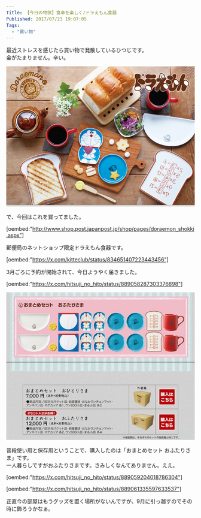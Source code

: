 ```yaml
---
Title: 【今日の物欲】食卓を楽しく♪ドラえもん食器
Published: 2017/07/23 19:07:05
Tags:
  - "買い物"
---
```

最近ストレスを感じたら買い物で発散しているひつじです。  
金がたまりません。辛い。  


![](20170723190011.jpg) 


<!-- more -->


で、今回はこれを買ってました。  

[oembed:"http://www.shop.post.japanpost.jp/shop/pages/doraemon_shokki.aspx"]

郵便局のネットショップ限定ドラえもん食器です。  

[oembed:"https://x.com/kitteclub/status/834651407223443456"]



3月ごろに予約が開始されて、今日ようやく届きました。  

[oembed:"https://x.com/hitsuji_no_hito/status/889058287303376898"]

![](20170723190548.jpg) 

普段使い用と保存用ということで、購入したのは「おまとめセット おふたりさま」です。  
一人暮らしですがおふたりさまです。さみしくなんてありません。ええ。  

[oembed:"https://x.com/hitsuji_no_hito/status/889059204018786304"]

[oembed:"https://x.com/hitsuji_no_hito/status/889061335597633537"]

正直今の部屋はもうグッズを置く場所がないんですが、9月に引っ越すのでその時に飾ろうかなぁ。  
